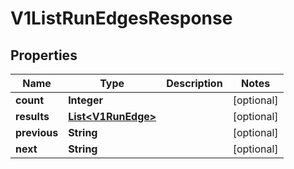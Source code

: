 

# V1ListRunEdgesResponse


## Properties

| Name | Type | Description | Notes |
|------------ | ------------- | ------------- | -------------|
|**count** | **Integer** |  |  [optional] |
|**results** | [**List&lt;V1RunEdge&gt;**](V1RunEdge.md) |  |  [optional] |
|**previous** | **String** |  |  [optional] |
|**next** | **String** |  |  [optional] |



